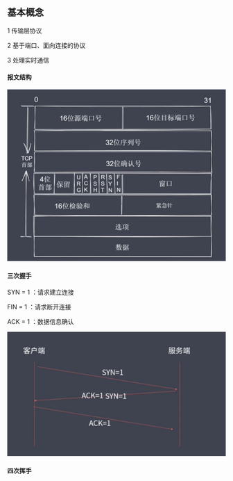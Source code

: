 ## 基本概念

1 传输层协议

2 基于端口、面向连接的协议

3 处理实时通信

#### 报文结构

![Alt text](./img/baowen.png)

#### 三次握手

SYN = 1 ：请求建立连接

FIN = 1 ：请求断开连接
 
ACK = 1 ：数据信息确认

![Alt text](./img/tree.png)


#### 四次挥手


